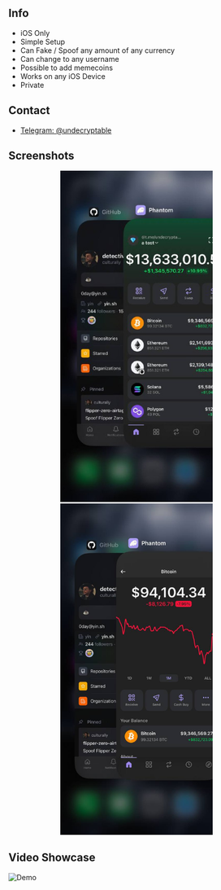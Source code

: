 ## Info
- iOS Only
- Simple Setup
- Can Fake / Spoof any amount of any currency
- Can change to any username
- Possible to add memecoins
- Works on any iOS Device
- Private

## Contact

- [Telegram: @undecryptable](https://t.me/undecryptable)

## Screenshots
<p align="center">
  <img src="screenshot1.jpg" alt="Demo" width="300">
  <img src="screenshot2.jpg" alt="Demo" width="300">
</p>

## Video Showcase 
![Demo](video.gif)
